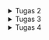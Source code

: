 <details>
  <summary>Tugas 2</summary>
  
  ### Tautan menuju aplikasi PWS yang sudah di-deploy : https://elliot-randy-chukgoods.pbp.cs.ui.ac.id/
  
  ## 1. Jelaskan bagaimana cara kamu mengimplementasikan checklist di atas secara step-by-step (bukan hanya sekadar mengikuti tutorial).
  
  ### Jawab:
  Pertama, saya membuat direktori baru khusus untuk tugas individu dan juga membuat sebuah virtual environment untuk mengisolasi dependency proyek. Kemudian, saya menginstal Django dan membuat proyek baru serta mengonfigurasi environment variables sesuai instruksi. Sebelum lanjut ke tahap pengembangan berikutnya, saya menjalankan migrasi database terlebih dahulu dan menjalankan server Django untuk melihat animasi roket sebagai tanda bahwa aplikasi Django saya berhasil dibuat. Lalu, saya membuat repository github baru, menjalankan perintah git init, menambahkan berkas .gitignore, menghubungkan repositori lokal dengan repositori github yang telah dibuat khusus untuk tugas individu, membuat branch utama bernama master, dan melakukan add, commit, dan push dari direktori repositori lokal. Kemudian, dilanjuti dengan proses pembuatan akun dan deployment melalui PWS (Pacil Web Service)
  
  Setelah proyek Django berhasil dibuat, saya membuat aplikasi utama bernama main sesuai instruksi. Lalu, saya mendaftarkan aplikasi main ke dalam proyek dengan menambahkannya di INSTALLED_APPS pada file chukgoods/settings.py. Selanjutnya, saya mendefinisikan struktur data untuk shop di main/models.py dimana model ini memiliki enam atribut wajib. Setelah mendefinisikan model, saya menjalankan proses migrasi untuk membuat tabel yang sesuai di database. Kemudian, saya membuat sebuah fungsi view di main/views.py yang bertugas untuk mengambil semua data produk dari database dan menyiapkannya dalam sebuah context untuk dikirim ke template. Selanjutnya, saya membuat direktori templates di dalam aplikasi main dan membuat file main.html yang berfungsi untuk menampilkan data yang dikirim dari view dalam format HTML. Selanjutnya, saya mengonfigurasi URL agar permintaan dari user bisa diarahkan ke view yang tepat. Saya membuat file main/urls.py terlebih dahulu untuk mengatur rute di level aplikasi. Kemudian, saya menyambungkan main/urls.py ke football_shop/urls.py (level proyek). Terakhir, saya melakukan proses git add commit push proyek ke repositori github serta melakukan deployment ke Pacil Web Service (PWS).
  
  ## 2. Buatlah bagan yang berisi request client ke web aplikasi berbasis Django beserta responnya dan jelaskan pada bagan tersebut kaitan antara urls.py, views.py, models.py, dan berkas html.
  
  ### Jawab:
  Link gambar bagan -> https://drive.google.com/file/d/1cO06XyhFfcZe6UbFz501mwyssFB4HOMj/view?usp=sharing
  
  Saat seorang pengguna mengakses aplikasi web Django, proses dimulai ketika browser mengirimkan sebuah HTTP Request ke server. Django pertama kali menerima permintaan ini melalui file urls.py. File ini akan mencocokkan URL yang diminta dengan pola-pola yang telah didefinisikan untuk menemukan fungsi View yang tepat untuk menangani permintaan tersebut. Setelah ditemukan, fungsi di dalam views.py akan dieksekusi. Di sinilah seluruh logika aplikasi berjalan. Jika View memerlukan data, View akan berkomunikasi dengan models.py, yang berfungsi sebagai jembatan ke database melalui Django ORM. Setelah mendapatkan data yang diperlukan, View akan memanggil file template.html dan menyisipkan data tersebut ke dalamnya. Template engine Django kemudian merender file ini menjadi sebuah halaman HTML utuh, yang akhirnya dikemas oleh View ke dalam sebuah HTTP Response dan dikirim kembali ke browser untuk ditampilkan.
  
  ## 3. Jelaskan peran settings.py dalam proyek Django!
  
  ### Jawab:
  File settings.py adalah pusat kendali dari sebuah proyek Django. File ini berfungsi sebagai file konfigurasi utama yang mendefinisikan hampir semua aspek perilaku proyek. Di dalamnya, kita mendaftarkan semua aplikasi yang akan digunakan melalui INSTALLED_APPS, sehingga Django mengenali model, view, dan URL dari setiap aplikasi. Selain itu, settings.py berisi konfigurasi koneksi ke database (DATABASES), menentukan jenis dan detail aksesnya. File ini juga mengatur lapisan MIDDLEWARE yang memproses setiap request dan response, menambahkan fungsionalitas seperti keamanan sesi dan autentikasi. Pengaturan untuk aset statis (CSS, JavaScript) melalui STATIC_URL, konfigurasi template engine, dan SECRET_KEY untuk keamanan kriptografi juga semuanya diatur di sini. Jadi, settings.py menyatukan semua bagian terpisah dari proyek Django dan memastikan semuanya bekerja secara harmonis sesuai dengan aturan yang telah kita tetapkan.
  
  ## 4. Bagaimana cara kerja migrasi database di Django?
  
  ### Jawab:
  Migrasi pada Django adalah sebuah sistem untuk mengelola dan menyinkronkan perubahan pada skema database secara terstruktur, sejalan dengan perubahan yang dibuat pada file models.py. Proses ini bekerja dalam dua langkah utama yang saling melengkapi. Langkah pertama adalah menjalankan perintah makemigrations, yang akan membandingkan kondisi model saat ini dengan catatan migrasi terakhir. Jika terdeteksi adanya perubahan (seperti penambahan kolom atau pembuatan tabel baru), Django akan secara otomatis menghasilkan sebuah file migrasi baru. File ini pada dasarnya adalah yang mendeskripsikan perubahan yang perlu dilakukan pada database, namun belum mengeksekusinya. Langkah kedua adalah menjalankan perintah migrate, yang membaca file-file migrasi yang belum diterapkan tersebut, menerjemahkannya menjadi perintah SQL, dan mengeksekusinya pada database. Dengan cara ini, struktur database akan diperbarui agar sesuai dengan definisi model terbaru di kode kita.
  
  ## 5. Menurut Anda, dari semua framework yang ada, mengapa framework Django dijadikan permulaan pembelajaran pengembangan perangkat lunak?
  
  ### Jawab:
  Django dijadikan framework yang ideal untuk pemula karena mengikuti istilah "batteries-included". Artinya, Django sudah menyediakan berbagai komponen penting seperti panel admin, sistem autentikasi, dan ORM (Object-Relational Mapper) secara bawaan. Hal ini memungkinkan pengembang pemula untuk langsung fokus pada logika aplikasi tanpa perlu menghabiskan waktu merakit komponen dasar dari nol. Struktur Model-View-Template (MVT) yang jelas juga mengajarkan prinsip desain perangkat lunak yang baik, yaitu pemisahan antara data, logika, dan tampilan. Adanya ORM sangat mempermudah interaksi dengan database tanpa harus menulis SQL secara manual, sementara fitur keamanan bawaan melindungi aplikasi dari ancaman umum sejak awal. Selain itu, Django didukung oleh dokumentasi yang sangat lengkap dan komunitas yang besar, sehingga pemula dapat dengan mudah menemukan jawaban atas permasalahan yang dihadapi dan membangun aplikasi yang kokoh serta dapat diskalakan untuk kebutuhan di masa depan.
  
  ## 6. Apakah ada feedback untuk asisten dosen tutorial 1 yang telah kamu kerjakan sebelumnya?
  
  ### Jawab: 
  Tidak ada, asisten dosen telah melaksanakan tugasnya dengan baik pada tutorial 1 kemarin.
  
  #### Referensi :
  https://docs.djangoproject.com/en/5.2/intro/overview/#the-request-response-cycle
  https://docs.djangoproject.com/en/5.2/topics/settings/
  https://docs.djangoproject.com/en/5.2/topics/migrations/
  https://www.djangoproject.com/start/overview/
</details>

<details>
  <summary>Tugas 3</summary>
  
  ### Link screenshot dari hasil akses URL pada Postman : https://drive.google.com/drive/folders/1P61PGA9AhCROQnlpG4KaddaGVWRlz2nE?usp=sharing
  
  ## 1. Jelaskan mengapa kita memerlukan data delivery dalam pengimplementasian sebuah platform
  
  ### Jawab: 
  Karena data delivery memungkinkan kita untuk memisahkan backend dari frontend. Dengan data delivery, backend yang sama bisa mengirimkan data ke berbagai platform, misalnya ke situs web dan aplikasi mobile sekaligus, tanpa perlu membuat ulang semua logika dari awal sehingga membuat development jadi lebih efisien karena tim backend bisa fokus mengurus data dan logika, sementara tim frontend bisa fokus mengurus tampilan. Jadi, data delivery lewat format seperti API (JSON/XML) membuat platform lebih fleksibel, skalabel, dan lebih mudah dikelola ke depannya.
  
  ## 2. Menurutmu, mana yang lebih baik antara XML dan JSON? Mengapa JSON lebih populer dibandingkan XML?
  
  ### Jawab: 
  Menurut saya, JSON lebih baik karena sintaksis JSON itu sendiri pada dasarnya adalah objek JavaScript sehingga jadi keuntungan besar karena frontend web sangat bergantung pada JavaScript, jadi data dari server bisa langsung diolah tanpa perlu proses parsing yang rumit. Selain itu, JSON juga lebih ringkas karena tidak seperti XML yang butuh tag pembuka dan penutup, sehingga ukuran datanya lebih kecil dan proses transfernya lebih cepat. Karena lebih ringan, cepat, dan gampang diintegrasikan dengan JavaScript, JSON jadi standar industri dan jauh lebih populer untuk API saat ini.
  
  ## 3. Jelaskan fungsi dari method is_valid() pada form Django dan mengapa kita membutuhkan method tersebut?
  
  ### Jawab: 
  Method is_valid() pada form Django fungsinya sebagai penjaga untuk database kita. Sebelum data dari pengguna diizinkan masuk dan disimpan, method ini akan melakukan pemeriksaan menyeluruh. is_valid() akan memastikan semua data yang diinput sudah sesuai aturan yang kita tentukan, misalnya, apakah kolom yang wajib diisi sudah diisi, apakah tipe datanya benar (angka untuk harga, teks untuk deskripsi), dan apakah panjang karakternya tidak melebihi batas. Method ini dibutuhkan karena menjadi penjaga integritas data dan mencegah data yang salah atau tidak lengkap merusak sistem kita. Tanpa is_valid(), kita harus melakukan semua validasi itu secara manual sehingga jadi repot dan rawan terjadi kesalahan.
  
  ## 4. Mengapa kita membutuhkan csrf_token saat membuat form di Django? Apa yang dapat terjadi jika kita tidak menambahkan csrf_token pada form Django? Bagaimana hal tersebut dapat dimanfaatkan oleh penyerang?
  
  ### Jawab :
  Kita butuh csrf_token di setiap form Django untuk menjadi security layer untuk mencegah serangan Cross-Site Request Forgery (CSRF) karena csrf_token ini hanya dimiliki oleh pengguna yang sah di sesi itu. Jika kita tidak menggunakan csrf_token, aplikasi kita jadi rentan diserang. Penyerang bisa membuat situs palsu yang berisi form tersembunyi. Ketika pengguna yang sedang login di situs kita mengunjungi situs palsu itu, form tersebut bisa secara otomatis mengirim permintaan berbahaya atas nama pengguna, misalnya permintaan untuk menghapus akun atau mentransfer uang. Karena permintaan itu dikirim dari browser pengguna yang sah, server kita akan menganggapnya valid. csrf_token mencegah hal tersebut terjadi karena situs penyerang tidak akan tahu apa isi token tersebut, sehingga ketika permintaan palsu itu masuk tanpa token yang benar, Django akan langsung menolaknya.
  
  ## 5. Jelaskan bagaimana cara kamu mengimplementasikan checklist di atas secara step-by-step (bukan hanya sekadar mengikuti tutorial).
  
  ### Jawab :
  Pertama-tama, saya membuat direktori template di direktori utama, kemudian membuat file base.html di dalam foldernya yang berfungsi sebagai kerangka dasar untuk semua halaman lain, isinya hanya struktur HTML kosong dengan {% block content %}. Lalu, saya mendaftarkan direktori templates ini di settings.py sehingga semua template lain seperti main.html atau create_product.html tinggal memakai {% extends 'base.html' %} di baris paling atas, jadi saya tidak perlu menulis ulang kode HTML yang sama berkali-kali.
  
  Selanjutnya, saya membuat forms.py untuk mendefinisikan form input produk berdasarkan model Product. Kemudian di views.py, saya membuat tiga fungsi utama, yaitu show_main untuk menampilkan semua produk, create_product untuk menangani proses penambahan produk baru lewat form, dan show_product untuk menampilkan detail satu produk berdasarkan ID-nya. Ketiga fungsi ini saya daftarkan di urls.py agar bisa diakses. Untuk tampilannya, saya membuat tiga file HTML, yaitu main.html untuk daftar produk, create_product.html untuk menampilkan form, dan product_detail.html untuk halaman detail.
  
  Terakhir, saya membuat empat fungsi lagi di views.py, yaitu show_xml dan show_json untuk mengembalikan semua data produk dalam format XML dan JSON, serta show_xml_by_id dan show_json_by_id untuk melakukan hal yang sama tapi hanya untuk satu produk spesifik. Setiap fungsi baru ini juga saya daftarkan path-nya di urls.py agar bisa diakses sebagai endpoint API.
  
  ## 6. Apakah ada feedback untuk asdos di tutorial 2 yang sudah kalian kerjakan?
  
  ### Jawab : 
  Tidak ada, asisten dosen telah melaksanakan tugasnya dengan baik pada tutorial 2 kemarin.
  
  #### Referensi :
  https://www.freecodecamp.org/product/what-is-an-api-in-english-please-b880a3214a82/
  https://aws.amazon.com/compare/the-difference-between-json-xml/
  https://docs.djangoproject.com/en/5.2/ref/forms/validation/
  https://docs.djangoproject.com/en/5.2/ref/csrf/
</details>

<details>
  <summary>Tugas 4</summary>
  
  ## 1. Apa itu Django AuthenticationForm? Jelaskan juga kelebihan dan kekurangannya!
  
  ### Jawab: 
  AuthenticationForm adalah form bawaan Django untuk proses login yang sudah menangani validasi username/password serta binding ke backend autentikasi. Kelebihannya adalah cepat dipakai tanpa bikin form dari nol, validasinya aman (hashing password via auth backend), integrasi mulus dengan login() dan middleware session, serta otomatis memberi pesan error yang tepat ketika kredensial salah. Sedangkan kekurangannya adalah tampilan dan field bersifat generik sehingga perlu kostumisasi jika mau UI/UX khusus (misalnya login pakai email, captcha, atau two-factor), dan logika tambahannya (rate-limit, device check, dsb.) tetap harus dibuat sendiri.
  
  ## 2. Apa perbedaan antara autentikasi dan otorisasi? Bagaiamana Django mengimplementasikan kedua konsep tersebut?
  
  ### Jawab: 
  Autentikasi adalah proses memverifikasi siapa pengguna (login), sedangkan otorisasi adalah menentukan apa yang boleh dilakukan pengguna yang sudah terverifikasi (izin/permission). Di Django, autentikasi ditangani oleh Authentication Framework (authenticate(), login(), logout(), model User, password hashing, backends). Sedangkan otorisasi dikelola lewat permissions dan groups pada model User, decorator/CBV mixin seperti @login_required, permission_required, UserPassesTestMixin, serta pengecekan request.user.is_authenticated, is_staff, is_superuser, atau user.has_perm('app_label.codename'). Singkatnya: login memastikan identitas, permission memastikan akses.
  
  ## 3. Apa saja kelebihan dan kekurangan session dan cookies dalam konteks menyimpan state di aplikasi web?
  
  ### Jawab: 
  Session menyimpan data di server (ID-nya saja di browser melalui cookie sessionid). Kelebihannya adalah lebih aman karena data tidak diekspos ke client, mudah dipakai (request.session[...]), dan fleksibel untuk state yang sensitif. Sedangkan kekurangannya adalah butuh storage di server (database/cache/file), serta harus dikelola masa aktifnya. 
  
  Cookies menyimpan data langsung di browser. Kelebihannya adalah ringan, tidak memerlukan storage server, cocok untuk preferensi sederhana (mis. tema, last visit). Sedangkan kekurangannya adalah ukuran kecil, mudah dimodifikasi/terbaca user, rentan jika berisi data sensitif, dan wajib dikonfigurasi atribut keamanan dengan benar.
  
  ## 4. Apakah penggunaan cookies aman secara default dalam pengembangan web, atau apakah ada risiko potensial yang harus diwaspadai? Bagaimana Django menangani hal tersebut?
  
  ### Jawab: 
  Cookies tidak otomatis aman secara default karena bisa disadap atau dimanipulasi jika tidak dikunci. Risiko umumnya adalah seperti pencurian cookie (session hijacking), XSS yang membaca cookie, dan CSRF. Django memitigasi hal tersebut lewat pengaturan seperti SESSION_COOKIE_SECURE dan CSRF_COOKIE_SECURE (hanya dikirim via HTTPS), SESSION_COOKIE_HTTPONLY dan CSRF_COOKIE_HTTPONLY (mencegah akses JS), CSRF_COOKIE_SAMESITE/SESSION_COOKIE_SAMESITE (batasi pengiriman lintas situs), token CSRF pada form, dan framework auth/session yang tidak menyimpan data sensitif di cookie—hanya ID session. Praktiknya dengan mengaktifkan HTTPS dan set opsi keamanan cookie tersebut di settings.py.
  
  ## 5. Jelaskan bagaimana cara kamu mengimplementasikan checklist di atas secara step-by-step (bukan hanya sekadar mengikuti tutorial)!
  
  ### Jawab: 
  Saya memulai dengan menambahkan mekanisme autentikasi dasar, yaitu halaman registrasi berbasis UserCreationForm, login dengan AuthenticationForm, serta logout, lengkap dengan routing dan template masing-masing. Setelah itu, saya merestriksi akses halaman utama menggunakan login_required agar hanya pengguna terautentikasi yang bisa mengaksesnya. Berikutnya, saya menghubungkan model Product ke User melalui relasi ForeignKey sehingga setiap produk memiliki pemilik yang jelas, alur penambahan produk otomatis menempelkan pengguna yang sedang login, dan halaman utama saya lengkapi filter “All” vs “My” untuk menampilkan seluruh produk atau hanya milik pengguna. Untuk penyimpanan state ringan, saya menerapkan cookie last_login yang diset saat login dan dihapus saat logout, serta menampilkan nilainya di halaman utama bersama informasi username. Terakhir, saya membuat dua akun pengguna di lingkungan lokal dan mengisi masing-masing tiga data produk dummy, lalu menguji login dengan kedua akun untuk memastikan pemisahan data berjalan (produk milik akun A tidak muncul ketika login sebagai akun B), sekaligus memverifikasi alur autentikasi, session, dan cookies sudah berfungsi sesuai kebutuhan.
</details>